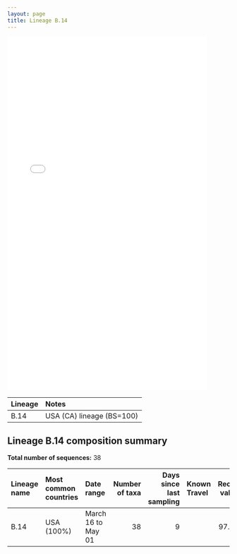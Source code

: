 ```yaml
---
layout: page
title: Lineage B.14
---
```




<embed src="../assets/images/B.14.pdf" type="application/pdf" width="90%" height="800px" />


| Lineage | Notes |
|:-----|:-----|
| B.14 | USA (CA) lineage (BS=100) |

<h2>Lineage B.14 composition summary </h2>

<strong>Total number of sequences:</strong> 38

| Lineage name | Most common countries | Date range | Number of taxa |  Days since last sampling | Known Travel | Recall value |
|:-----|:-----|:-------|-------:|-------:|:---------|--------:|
| B.14 | USA (100%) | March 16 to May 01 | 38 | 9 |  | 97.44 |
